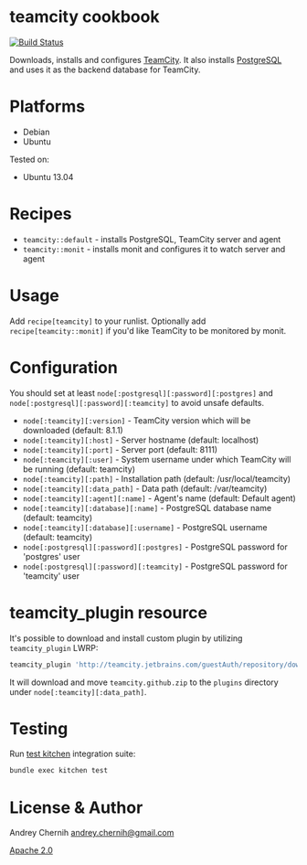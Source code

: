 # teamcity cookbook
[![Build Status](https://travis-ci.org/andreychernih/chef-teamcity.png)](https://travis-ci.org/andreychernih/chef-teamcity)

Downloads, installs and configures [TeamCity](http://www.jetbrains.com/teamcity/). It also installs [PostgreSQL](https://github.com/opscode-cookbooks/postgresql) and uses it as the backend database for TeamCity.

# Platforms
* Debian
* Ubuntu

Tested on:

* Ubuntu 13.04

# Recipes
* ```teamcity::default``` - installs PostgreSQL, TeamCity server and agent
* ```teamcity::monit``` - installs monit and configures it to watch server and agent

# Usage
Add ```recipe[teamcity]``` to your runlist. Optionally add ```recipe[teamcity::monit]``` if you'd like TeamCity to be monitored by monit.

# Configuration
You should set at least ```node[:postgresql][:password][:postgres]``` and ```node[:postgresql][:password][:teamcity]``` to avoid unsafe defaults.

* ```node[:teamcity][:version]``` - TeamCity version which will be downloaded (default: 8.1.1)
* ```node[:teamcity][:host]``` - Server hostname (default: localhost)
* ```node[:teamcity][:port]``` - Server port (default: 8111)
* ```node[:teamcity][:user]``` - System username under which TeamCity will be running (default: teamcity)
* ```node[:teamcity][:path]``` - Installation path (default: /usr/local/teamcity)
* ```node[:teamcity][:data_path]``` - Data path (default: /var/teamcity)
* ```node[:teamcity][:agent][:name]``` - Agent's name (default: Default agent)
* ```node[:teamcity][:database][:name]``` - PostgreSQL database name (default: teamcity)
* ```node[:teamcity][:database][:username]``` - PostgreSQL username (default: teamcity)
* ```node[:postgresql][:password][:postgres]``` - PostgreSQL password for 'postgres' user
* ```node[:postgresql][:password][:teamcity]``` - PostgreSQL password for 'teamcity' user

# teamcity_plugin resource

It's possible to download and install custom plugin by utilizing `teamcity_plugin` LWRP:

```ruby
teamcity_plugin 'http://teamcity.jetbrains.com/guestAuth/repository/download/bt398/lastest.lastSuccessful/teamcity.github.zip'
```

It will download and move `teamcity.github.zip` to the `plugins` directory under `node[:teamcity][:data_path]`.

# Testing

Run [test kitchen](https://github.com/opscode/test-kitchen) integration suite:

```bash
bundle exec kitchen test
```

# License & Author
Andrey Chernih [andrey.chernih@gmail.com](mailto:andrey.chernih@gmail.com)

[Apache 2.0](https://github.com/andreychernih/chef-secure-server/blob/master/LICENSE)
